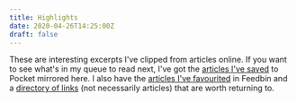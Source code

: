 ```yaml
---
title: Highlights
date: 2020-04-26T14:25:00Z
draft: false
---
```


These are interesting excerpts I've clipped from articles online. If you want to see what's in my queue to read next, I've got the [articles I've saved](/articles/saved) to Pocket mirrored here. I also have the [articles I've favourited](/articles/liked) in Feedbin and a [directory of links](/links) (not necessarily articles) that are worth returning to.
